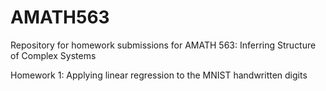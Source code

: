 # AMATH563

Repository for homework submissions for AMATH 563: Inferring Structure of Complex Systems

Homework 1: Applying linear regression to the MNIST handwritten digits
